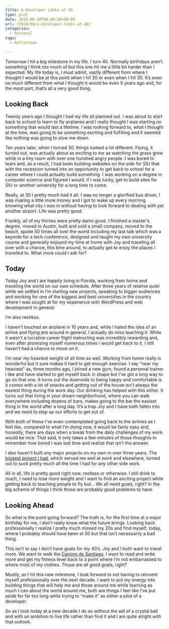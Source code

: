 ```yaml
---
title: A Developer Looks at 40
type: post
date: 2018-06-20T00:00:00+00:00
url: /2018/06/a-developer-looks-at-40/
categories:
  - Personal
tags:
  - Reflection

---
```

Tomorrow I hit a big milestone in my life. I turn 40. Normally birthdays aren’t something I think too much of but this one hit me a little bit harder than I expected. My life today is, I must admit, vastly different from where I thought I would be at this point when I hit 20 or even when I hit 30. It’s even so much different from what I thought it would be even 5 years ago and, for the most part, that’s all a very good thing.
## Looking Back

Twenty years ago I thought I had my life all planned out. I was about to start back to school to learn to fly airplanes and I really thought I was starting on something that would last a lifetime. I was looking forward to, what I thought at the time, was going to be something exciting and fulfilling and it seemed like nothing was going to slow me down.

Ten years later, when I turned 30, things looked a lot different. Flying, it turned out, was actually about as exciting to me as watching the grass grow while in a tiny room with over one hundred angry people. I was bored to tears and, as a result, I had been building websites on the side for SIU that with the recession turned into an opportunity to get back to school for a career where I could actually build something. I was working on a degree in computer science and figured I would, if I was lucky, get to build sites for SIU or another university for a long time to come.&nbsp;

Really, at 30 I pretty much had it all. I was no longer a glorified bus driver, I was making a little more money and I got to wake up every morning knowing what city I was in without having to look forward to dealing with yet another airport. Life was pretty good.

Frankly, all of my thirties were pretty damn good. I finished a master’s degree, moved to Austin, built and sold a small company, moved to the beach, spoke 50 times all over the world including my last talk which was a keynote for a tech conference, designed and taught my own university course and generally enjoyed my time at home with Joy and traveling all over with a chance, this time around, to actually get to enjoy the places I travelled to. What more could I ask for?

## Today

Today Joy and I are happily living in Florida, working from home and traveling the world on our own schedule. After three years of relative quiet while we settled in I’m starting new projects, speaking to bigger audiences and working for one of the biggest and best universities in the country where I was sought at for my experience with WordPress and web development in general.

I’m also restless.

I haven’t touched an airplane in 10 years and, while I hated the idea of an airline and flying jets around in general, I actually do miss teaching it. While it wasn’t a lucrative career flight instructing was incredibly rewarding and, even after promising myself numerous times I would get back to it, I still haven’t had a chance to move on it.

I’m near my heaviest weight of all time as well. Working from home really is wonderful but it sure makes it hard to get enough exercise. I say “near my heaviest” as, three months ago, I joined a new gym, found a personal trainer I like and have started to get myself back in shape but I’ve got a long way to go on that one. It turns out the downside to being happy and comfortable is it comes with a lot of snacks and getting out of the house isn’t always the easiest thing during the work day. Our drinking has helped with this either. It turns out that living in your dream neighborhood, where you can walk everywhere including dozens of bars, makes going to the bar the easiest thing in the world after a long day. It’s a trap Joy and I have both fallen into and we need to step up our efforts to get out of.

With both of these I’ve even contemplated going back to the airlines as I feel like, compared to what I’m doing now, it would be fairly easy and, honestly, there are days when a break from the daily challenges of my work would be nice. That said, it only takes a few minutes of those thoughts to remember how bored I was last time and realize that isn’t the answer.

I also haven’t built any major projects on my own in over three years. The [biggest project I had][1], which served me well at work and elsewhere, turned out to suck pretty much all the time I had for any other side work.

All in all, life is pretty good right now, restless or otherwise. I still drink to much, I need to lose more weight and I want to find an exciting project while getting back to teaching people to fly but… We all need goals, right? In the big scheme of things I think those are probably good problems to have.

## Looking Ahead

So what is the point going forward? The truth is, for the first time at a major birthday for me, I don’t really know what the future brings. Looking back professionally I realize I pretty much missed my 20s and find myself, today, where I probably should have been at 30 but that isn’t necessarily a bad thing.

This isn’t to say I don’t have goals for my 40’s. Joy and I both want to travel more. We want to walk the [Camino de Santiago][2]. I want to read and write more and get my fitness level back to a point where I’m not embarrassed to where most of my clothes. Those are all good goals, right?

Mostly, as I hit this new milestone, I look forward to not having to reinvent myself professionally over the next decade. I want to put my energy into building things that will help me and those around me while learning as much I can about the world around me, both are things I feel like I’ve put aside for far too long while trying to “make it” as either a pilot of a developer.

So as I look today at a new decade I do so without the aid of a crystal ball and with an ambition to live life rather than find it and I am quite alright with that outlook.

 [1]: /2018/06/so-long-primary-vagrant/
 [2]: https://en.wikipedia.org/wiki/Camino_de_Santiago
